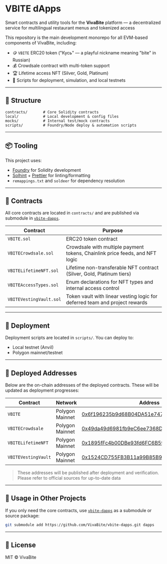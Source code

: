 # VBITE dApps

Smart contracts and utility tools for the **VivaBite** platform — a decentralized service for multilingual restaurant menus and tokenized access

This repository is the main development monorepo for all EVM-based components of VivaBite, including:

- 🪙 `VBITE` ERC20 token ("Кусь" — a playful nickname meaning "bite" in Russian)
- 💰 Crowdsale contract with multi-token support
- 🏆 Lifetime access NFT (Silver, Gold, Platinum)
- 🧩 Scripts for deployment, simulation, and local testnets

---

## 📁 Structure

```text
contracts/       # Core Solidity contracts
local/           # Local development & config files
mocks/           # Internal test/mock contracts
scripts/         # Foundry/Node deploy & automation scripts
```

---

## 📦 Tooling

This project uses:

- [Foundry](https://book.getfoundry.sh/) for Solidity development
- [Solhint](https://protofire.github.io/solhint/) + [Prettier](https://prettier.io/) for linting/formatting
- `remappings.txt` and `soldeer` for dependency resolution

---

## 📜 Contracts

All core contracts are located in `contracts/` and are published via submodule in [`vbite-dapps`](https://github.com/VivaBite/vbite-dapps).

| Contract                | Purpose                                                                      |
|-------------------------|------------------------------------------------------------------------------|
| `VBITE.sol`             | ERC20 token contract                                                         |
| `VBITECrowdsale.sol`    | Crowdsale with multiple payment tokens, Chainlink price feeds, and NFT logic |
| `VBITELifetimeNFT.sol`  | Lifetime non-transferable NFT contract (Silver, Gold, Platinum tiers)        |
| `VBITEAccessTypes.sol`  | Enum declarations for NFT types and internal access control                  |
| `VBITEVestingVault.sol` | Token vault with linear vesting logic for deferred team and project rewards  |

---

## 🚀 Deployment

Deployment scripts are located in `scripts/`. You can deploy to:

- Local testnet (Anvil)
- Polygon mainnet/testnet

---

## 📍 Deployed Addresses

Below are the on-chain addresses of the deployed contracts. These will be updated as deployment progresses:

| Contract            | Network         | Address                                                                                                                  |
|---------------------|-----------------|--------------------------------------------------------------------------------------------------------------------------|
| `VBITE`             | Polygon Mainnet | [0x6f196235b9d68B04DA51e747AbDF00e6f944b332](https://polygonscan.com/address/0x6f196235b9d68B04DA51e747AbDF00e6f944b332) |
| `VBITECrowdsale`    | Polygon Mainnet | [0x49da49d6981fb9eC6ee7368D93CcACed8d220458](https://polygonscan.com/address/0x49da49d6981fb9eC6ee7368D93CcACed8d220458) |
| `VBITELifetimeNFT`  | Polygon Mainnet | [0x1895fFc4b00DBe93fd6FC6B59bc08C6825Dadf60](https://polygonscan.com/address/0x1895fFc4b00DBe93fd6FC6B59bc08C6825Dadf60) |
| `VBITEVestingVault` | Polygon Mainnet | [0x1524CD755FB3B11a99B85B9340243C9909bB8A8E](https://polygonscan.com/address/0x1524CD755FB3B11a99B85B9340243C9909bB8A8E) |

> These addresses will be published after deployment and verification. Please refer to official sources for up-to-date data

---

## 📖 Usage in Other Projects

If you only need the core contracts, use [`vbite-dapps`](https://github.com/VivaBite/vbite-dapps) as a submodule or source package:

```bash
git submodule add https://github.com/VivaBite/vbite-dapps.git dapps
```

---

## 📄 License

MIT © VivaBite
